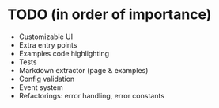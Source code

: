 # TODO (in order of importance)

* Customizable UI
* Extra entry points
* Examples code highlighting
* Tests
* Markdown extractor (page & examples)
* Config validation
* Event system
* Refactorings: error handling, error constants

